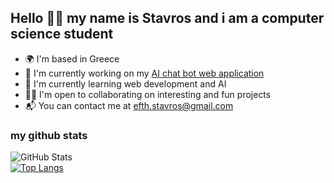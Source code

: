 ## Hello 👋🏻 my name is Stavros and i am a computer science student

- 🌍 I'm based in Greece
- 🦾 I'm currently working on my [AI chat bot web application](https://github.com/ArcaneIrvine/Artificial-Intelligent_chatbot_application)
- 🧠 I'm currently learning web development and AI
- 🫶🏻 I'm open to collaborating on interesting and fun projects
- 📬 You can contact me at efth.stavros@gmail.com

### my github stats
![GitHub Stats](https://github-readme-stats.vercel.app/api?username=ArcaneIrvine&theme=tokyonight)
<br />
[![Top Langs](https://github-readme-stats.vercel.app/api/top-langs/?username=ArcaneIrvine&hide=cpp)](https://github.com/anuraghazra/github-readme-stats)

